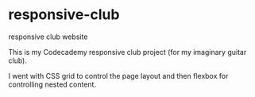 # responsive-club
responsive club website

This is my Codecademy responsive club project (for my imaginary guitar club). 

I went with CSS grid to control the page layout and then flexbox for controlling nested content.
